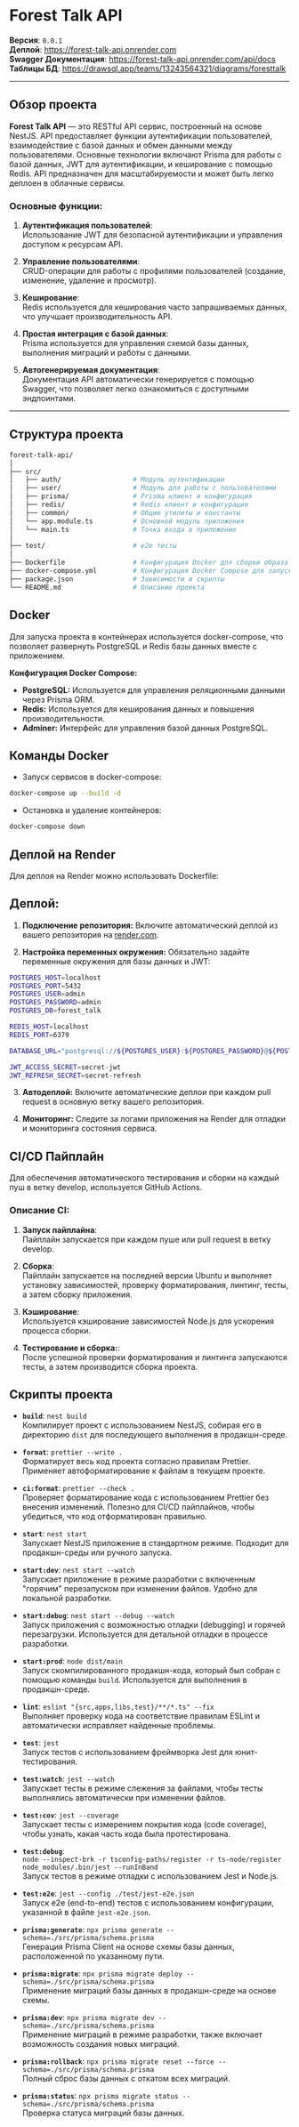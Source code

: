 # Forest Talk API

**Версия**: `0.0.1`  
**Деплой**: https://forest-talk-api.onrender.com  
**Swagger Документация**: https://forest-talk-api.onrender.com/api/docs  
**Таблицы БД**: https://drawsql.app/teams/13243564321/diagrams/foresttalk

---

## Обзор проекта

**Forest Talk API** — это RESTful API сервис, построенный на основе NestJS. API предоставляет функции аутентификации пользователей, взаимодействие с базой данных и обмен данными между пользователями. Основные технологии включают Prisma для работы с базой данных, JWT для аутентификации, и кеширование с помощью Redis. API предназначен для масштабируемости и может быть легко деплоен в облачные сервисы.

### Основные функции:

1. **Аутентификация пользователей**:  
   Использование JWT для безопасной аутентификации и управления доступом к ресурсам API.

2. **Управление пользователями**:  
   CRUD-операции для работы с профилями пользователей (создание, изменение, удаление и просмотр).

3. **Кеширование**:  
   Redis используется для кеширования часто запрашиваемых данных, что улучшает производительность API.

4. **Простая интеграция с базой данных**:  
   Prisma используется для управления схемой базы данных, выполнения миграций и работы с данными.

5. **Автогенерируемая документация**:  
   Документация API автоматически генерируется с помощью Swagger, что позволяет легко ознакомиться с доступными эндпоинтами.

---

## Структура проекта

```bash
forest-talk-api/
│
├── src/
│   ├── auth/                  # Модуль аутентификации
│   ├── user/                  # Модуль для работы с пользователями
│   ├── prisma/                # Prisma клиент и конфигурация
│   ├── redis/                 # Redis клиент и конфигурация
│   ├── common/                # Общие утилиты и константы
│   └── app.module.ts          # Основной модуль приложения
│   └── main.ts                # Точка входа в приложение
│
├── test/                      # e2e тесты
│
├── Dockerfile                 # Конфигурация Docker для сборки образа в продакш
├── docker-compose.yml         # Конфигурация Docker Compose для запуска Postgres, Redis, Adminer
├── package.json               # Зависимости и скрипты
└── README.md                  # Описание проекта
```

## Docker

Для запуска проекта в контейнерах используется docker-compose, что позволяет развернуть PostgreSQL и Redis базы данных вместе с приложением.

**Конфигурация Docker Compose:**

- **PostgreSQL:** Используется для управления реляционными данными через Prisma ORM.
- **Redis:** Используется для кеширования данных и повышения производительности.
- **Adminer:** Интерфейс для управления базой данных PostgreSQL.

## Команды Docker

- Запуск сервисов в docker-compose:

```bash
docker-compose up --build -d
```

- Остановка и удаление контейнеров:

```bash
docker-compose down
```

## Деплой на Render

Для деплоя на Render можно использовать Dockerfile:

## Деплой:

1. **Подключение репозитория:** Включите автоматический деплой из вашего репозитория на [render.com](https://render.com).

2. **Настройка переменных окружения:** Обязательно задайте переменные окружения для базы данных и JWT:

```bash
POSTGRES_HOST=localhost
POSTGRES_PORT=5432
POSTGRES_USER=admin
POSTGRES_PASSWORD=admin
POSTGRES_DB=forest_talk

REDIS_HOST=localhost
REDIS_PORT=6379

DATABASE_URL="postgresql://${POSTGRES_USER}:${POSTGRES_PASSWORD}@${POSTGRES_HOST}:${POSTGRES_PORT}/${POSTGRES_DB}?schema=public"

JWT_ACCESS_SECRET=secret-jwt
JWT_REFRESH_SECRET=secret-refresh
```

3. **Автодеплой:** Включите автоматические деплои при каждом pull request в основную ветку вашего репозитория.

4. **Мониторинг:** Следите за логами приложения на Render для отладки и мониторинга состояния сервиса.

## CI/CD Пайплайн

Для обеспечения автоматического тестирования и сборки на каждый пуш в ветку develop, используется GitHub Actions.

### Описание CI:

1. **Запуск пайплайна**:  
   Пайплайн запускается при каждом пуше или pull request в ветку develop.

2. **Сборка**:  
   Пайплайн запускается на последней версии Ubuntu и выполняет установку зависимостей, проверку форматирования, линтинг, тесты, а затем сборку приложения.

3. **Кэширование**:  
   Используется кэширование зависимостей Node.js для ускорения процесса сборки.

4. **Тестирование и сборка:**:  
   После успешной проверки форматирования и линтинга запускаются тесты, а затем производится сборка проекта.

## Скрипты проекта

- **`build`**: `nest build`  
  Компилирует проект с использованием NestJS, собирая его в директорию `dist` для последующего выполнения в продакшн-среде.

- **`format`**: `prettier --write .`  
  Форматирует весь код проекта согласно правилам Prettier. Применяет автоформатирование к файлам в текущем проекте.

- **`ci:format`**: `prettier --check .`  
  Проверяет форматирование кода с использованием Prettier без внесения изменений. Полезно для CI/CD пайплайнов, чтобы убедиться, что код отформатирован правильно.

- **`start`**: `nest start`  
  Запускает NestJS приложение в стандартном режиме. Подходит для продакшн-среды или ручного запуска.

- **`start:dev`**: `nest start --watch`  
  Запускает приложение в режиме разработки с включенным "горячим" перезапуском при изменении файлов. Удобно для локальной разработки.

- **`start:debug`**: `nest start --debug --watch`  
  Запуск приложения с возможностью отладки (debugging) и горячей перезагрузки. Используется для детальной отладки в процессе разработки.

- **`start:prod`**: `node dist/main`  
  Запуск скомпилированного продакшн-кода, который был собран с помощью команды `build`. Используется для выполнения в продакшн-среде.

- **`lint`**: `eslint "{src,apps,libs,test}/**/*.ts" --fix`  
  Выполняет проверку кода на соответствие правилам ESLint и автоматически исправляет найденные проблемы.

- **`test`**: `jest`  
  Запуск тестов с использованием фреймворка Jest для юнит-тестирования.

- **`test:watch`**: `jest --watch`  
  Запускает тесты в режиме слежения за файлами, чтобы тесты выполнялись автоматически при изменении файлов.

- **`test:cov`**: `jest --coverage`  
  Запускает тесты с измерением покрытия кода (code coverage), чтобы узнать, какая часть кода была протестирована.

- **`test:debug`**:  
  `node --inspect-brk -r tsconfig-paths/register -r ts-node/register node_modules/.bin/jest --runInBand`  
  Запуск тестов в режиме отладки с использованием Jest и Node.js.

- **`test:e2e`**: `jest --config ./test/jest-e2e.json`  
  Запуск e2e (end-to-end) тестов с использованием конфигурации, указанной в файле `jest-e2e.json`.

- **`prisma:generate`**: `npx prisma generate --schema=./src/prisma/schema.prisma`  
  Генерация Prisma Client на основе схемы базы данных, расположенной по указанному пути.

- **`prisma:migrate`**: `npx prisma migrate deploy --schema=./src/prisma/schema.prisma`  
  Применение миграций базы данных в продакшн-среде на основе схемы.

- **`prisma:dev`**: `npx prisma migrate dev --schema=./src/prisma/schema.prisma`  
  Применение миграций в режиме разработки, также включает возможность создания новых миграций.

- **`prisma:rollback`**: `npx prisma migrate reset --force --schema=./src/prisma/schema.prisma`  
  Полный сброс базы данных с откатом всех миграций.

- **`prisma:status`**: `npx prisma migrate status --schema=./src/prisma/schema.prisma`  
  Проверка статуса миграций базы данных.
